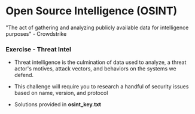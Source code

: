 # Open Source Intelligence (OSINT)

"The act of gathering and analyzing publicly available data for intelligence purposes" - Crowdstrike

### Exercise - Threat Intel

- Threat intelligence is the culmination of data used to analyze, a threat actor's motives, attack vectors, and behaviors on the systems we defend.

- This challenge will require you to research a handful of security issues based on name, version, and protocol

- Solutions provided in **osint_key.txt**
